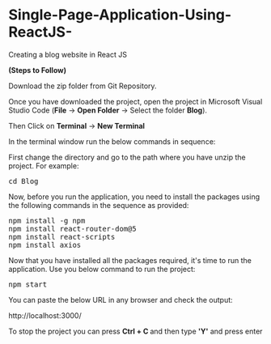 # Single-Page-Application-Using-ReactJS-
Creating a blog website in React JS

<strong>(Steps to Follow)</strong>

Download the zip folder from Git Repository.

Once you have downloaded the project, open the project in Microsoft Visual Studio Code (<strong>File</strong> -> <strong>Open Folder</strong> -> Select the folder <strong>Blog</strong>).

Then Click on <strong>Terminal</strong> -> <strong>New Terminal</strong>

In the terminal window run the below commands in sequence:

First change the directory and go to the path where you have unzip the project. For example:
<pre>
cd Blog
</pre>

Now, before you run the application, you need to install the packages using the following commands in the sequence as provided:

<pre>
npm install -g npm
npm install react-router-dom@5
npm install react-scripts
npm install axios
</pre>

Now that you have installed all the packages required, it's time to run the application. Use you below command to run the project:

<pre>
npm start
</pre>

You can paste the below URL in any browser and check the output:

http://localhost:3000/

To stop the project you can press <strong> Ctrl + C </strong> and then type <strong>'Y'</strong> and press enter
